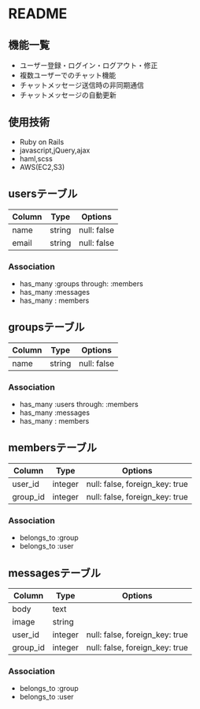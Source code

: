# README

## 機能一覧
  - ユーザー登録・ログイン・ログアウト・修正
  - 複数ユーザーでのチャット機能
  - チャットメッセージ送信時の非同期通信
  - チャットメッセージの自動更新

## 使用技術
  - Ruby on Rails
  - javascript,jQuery,ajax
  - haml,scss
  - AWS(EC2,S3)

## usersテーブル

|Column|Type|Options|
|------|----|-------|
|name|string|null: false|
|email|string|null: false|

### Association
- has_many :groups through: :members
- has_many :messages
- has_many : members


## groupsテーブル

|Column|Type|Options|
|------|----|-------|
|name|string|null: false|

### Association
- has_many :users through: :members
- has_many :messages
- has_many : members


## membersテーブル

|Column|Type|Options|
|------|----|-------|
|user_id|integer|null: false, foreign_key: true|
|group_id|integer|null: false, foreign_key: true|

### Association
- belongs_to :group
- belongs_to :user


## messagesテーブル

|Column|Type|Options|
|------|----|-------|
|body|text||
|image|string||
|user_id|integer|null: false, foreign_key: true|
|group_id|integer|null: false, foreign_key: true|

### Association
- belongs_to :group
- belongs_to :user

